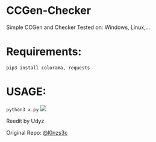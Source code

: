 # CCGen-Checker
Simple CCGen and Checker
Tested on: Windows, Linux,...
<h1>Requirements:</h1>
<code>pip3 install colorama, requests</code><br>
<h1>USAGE:</h1>
<code>python3 x.py</code>
<img src="https://i.imgur.com/ZL03DxF.png"></img>
<p>Reedit by Udyz</p>
<p>Original Repo: <a href="https://github.com/l0nzs3c/CCV-CC-Checker-By-Lenard/"/>@l0nzs3c</p>

